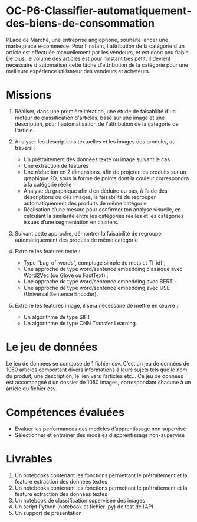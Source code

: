 # OC-P6-Classifier-automatiquement-des-biens-de-consommation

PLace de Marché, une entreprise anglophone, souhaite lancer une marketplace e-commerce. Pour l'instant, l'attribution de la catégorie d'un article est effectuée manuellement par les vendeurs, et est donc peu fiable. De plus, le volume des articles est pour l’instant très petit. Il devient nécessaire d'automatiser cette tâche d‘attribution de la catégorie pour une meilleure expérience utilisateur des vendeurs et acheteurs. 

# Missions 

1) Réaliser, dans une première itération, une étude de faisabilité d'un moteur de classification d'articles, basé sur une image et une description, pour l'automatisation de l'attribution de la catégorie de l'article.

2) Analyser les descriptions textuelles et les images des produits, au travers :
    - Un prétraitement des données texte ou image suivant le cas 
    - Une extraction de features 
    - Une réduction en 2 dimensions, afin de projeter les produits sur un graphique 2D, sous la forme de points dont la couleur correspondra à la catégorie réelle 
    - Analyse du graphique afin d’en déduire ou pas, à l’aide des descriptions ou des images, la faisabilité de regrouper automatiquement des produits de même catégorie 
    - Réalisation d’une mesure pour confirmer ton analyse visuelle, en calculant la similarité entre les catégories réelles et les catégories issues d’une segmentation en clusters.

3) Suivant cette approche, démontrer la faisabilité de regrouper automatiquement des produits de même catégorie

4) Extraire les features texte :
    - Type “bag-of-words”, comptage simple de mots et Tf-idf ;
    - Une approche de type word/sentence embedding classique avec Word2Vec (ou Glove ou FastText) ;
    - Une approche de type word/sentence embedding avec BERT ;
    - Une approche de type word/sentence embedding avec USE (Universal Sentence Encoder).

5) Extraire les features image, il sera nécessaire de mettre en œuvre :
    - Un algorithme de type SIFT 
    - Un algorithme de type CNN Transfer Learning.

# Le jeu de données

Le jeu de données se compose de 1 fichier csv. C’est un jeu de données de 1050 articles comportant divers informations à leurs sujets tels que le nom du produit, une description, le lien vers l’articles etc…
Ce jeu de données est accompagné d’un dossier de 1050 images, correspondant chacune à un article du fichier csv.

# Compétences évaluées

- Évaluer les performances des modèles d’apprentissage non supervisé
- Sélectionner et entraîner des modèles d’apprentissage non-supervisé

# Livrables

1) Un notebooks contenant les fonctions permettant le prétraitement et la feature extraction des données textes
2) Un notebooks contenant les fonctions permettant le prétraitement et la feature extraction des données textes
3) Un notebook de classification supervisée des images
4) Un script Python (notebook et fichier .py) de test de l’API
5) Un support de présentation
